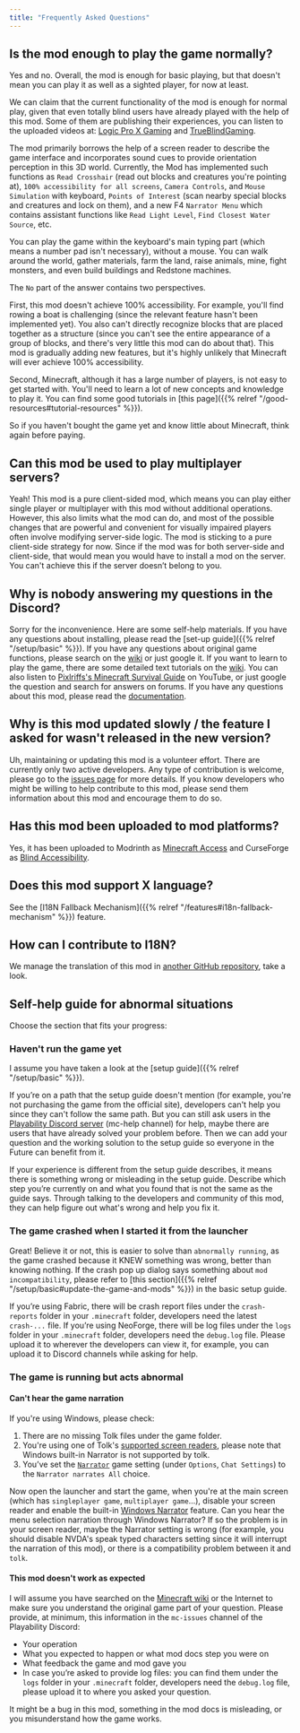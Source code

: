 ```yaml
---
title: "Frequently Asked Questions"
---
```


## Is the mod enough to play the game normally?

Yes and no.
Overall, the mod is enough for basic playing,
but that doesn't mean you can play it as well as a sighted player, for now at least.

We can claim that the current functionality of the mod is enough for normal play,
given that even totally blind users have already played with the help of this mod.
Some of them are publishing their experiences,
you can listen to the uploaded videos at:
[Logic Pro X Gaming](https://www.youtube.com/@LogicProXGaming/search?query=minecraft) and [TrueBlindGaming](https://www.youtube.com/@TrueBlindGaming/search?query=minecraft).

The mod primarily borrows the help of a screen reader to describe the game interface
and incorporates sound cues to provide orientation perception in this 3D world.
Currently,
the Mod has implemented such functions as `Read Crosshair` (read out blocks and creatures you're pointing at),
`100% accessibility for all screens`, `Camera Controls`, and `Mouse Simulation` with keyboard,
`Points of Interest`
(scan nearby special blocks and creatures and lock on them),
and a new F4 `Narrator Menu` which contains assistant functions like `Read Light Level`,
`Find Closest Water Source`, etc.

You can play the game within the keyboard's main typing part (which means a number pad isn't necessary),
without a mouse.
You can walk around the world, gather materials, farm the land, raise animals, mine,
fight monsters, and even build buildings and Redstone machines.

The `No` part of the answer contains two perspectives.

First, this mod doesn't achieve 100% accessibility.
For example, you'll find rowing a boat is challenging (since the relevant feature hasn't been implemented yet).
You also can't directly recognize blocks that are placed together as a structure
(since you can't see the entire appearance of a group of blocks, and there's very little this mod can do about that).
This mod is gradually adding new features, but it's highly unlikely that Minecraft will ever achieve 100% accessibility.

Second, Minecraft, although it has a large number of players, is not easy to get started with.
You'll need to learn a lot of new concepts and knowledge to play it.
You can find some good tutorials in [this page]({{% relref "/good-resources#tutorial-resources" %}}).

So if you haven't bought the game yet and know little about Minecraft, think again before paying.

## Can this mod be used to play multiplayer servers?

Yeah! This mod is a pure client-sided mod, which means you can play either single player or multiplayer with this mod without additional operations.
However, this also limits what the mod can do, and most of the possible changes that are powerful and convenient for visually impaired players often involve modifying server-side logic.
The mod is sticking to a pure client-side strategy for now.
Since if the mod was for both server-side and client-side,
that would mean you would have to install a mod on the server.
You can't achieve this if the server doesn’t belong to you.

## Why is nobody answering my questions in the Discord?

Sorry for the inconvenience. Here are some self-help materials.
If you have any questions about installing, please read the [set-up guide]({{% relref "/setup/basic" %}}).
If you have any questions about original game functions, please search on the [wiki](https://minecraft.wiki/w/Special:Search?scope=internal) or just google it.
If you want to learn to play the game,
there are some detailed text tutorials on the [wiki](https://minecraft.wiki/w/Tutorials).
You can also listen to [Pixlriffs's Minecraft Survival Guide](https://www.youtube.com/watch?v=VfpHTJsn9I4&list=PLgENJ0iY3XBjmydGuzYTtDwfxuR6lN8KC) on YouTube,
or just google the question and search for answers on forums.
If you have any questions about this mod, please read the [documentation](/README.md).

## Why is this mod updated slowly / the feature I asked for wasn't released in the new version?

Uh, maintaining or updating this mod is a volunteer effort.
There are currently only two active developers.
Any type of contribution is welcome, please go to the [issues page](https://github.com/khanshoaib3/minecraft-access/issues) for more details.
If you know developers who might be willing to help contribute to this mod, please send them information about this mod and encourage them to do so.

## Has this mod been uploaded to mod platforms?

Yes, it has been uploaded to Modrinth as [Minecraft Access](https://modrinth.com/mod/minecraft-access) and CurseForge as [Blind Accessibility](https://www.curseforge.com/minecraft/mc-mods/blind-accessibility).

## Does this mod support X language?

See the [I18N Fallback Mechanism]({{% relref "/features#i18n-fallback-mechanism" %}}) feature.

## How can I contribute to I18N?

We manage the translation of this mod in [another GitHub repository](https://github.com/khanshoaib3/minecraft-access-i18n#minecraft-access-i18n), take a look.

## Self-help guide for abnormal situations

Choose the section that fits your progress:

### Haven't run the game yet

I assume you have taken a look at the [setup guide]({{% relref "/setup/basic" %}}).

If you’re on a path that the setup guide doesn't mention
(for example, you're not purchasing the game from the official site),
developers can't help you since they can't follow the same path.
But you can still ask users in the [Playability Discord server](https://discord.gg/yQjjsDqWQX)
(mc-help channel) for help,
maybe there are users that have already solved your problem before.
Then we can add your question and the working solution to the setup guide so everyone in the Future can benefit from it.

If your experience is different from the setup guide describes,
it means there is something wrong or misleading in the setup guide.
Describe which step you’re currently on and what you found that is not the same as the guide says.
Through talking to the developers and community of this mod, they can help figure out what's wrong and help you fix it.

### The game crashed when I started it from the launcher

Great!
Believe it or not, this is easier to solve than `abnormally running`,
as the game crashed because it KNEW something was wrong, better than knowing nothing.
If the crash pop up dialog says something about `mod incompatibility`,
please refer to [this section]({{% relref "/setup/basic#update-the-game-and-mods" %}}) in the basic setup guide.

If you’re using Fabric, there will be crash report files under the `crash-reports` folder in your `.minecraft` folder,
developers need the latest `crash-...` file.
If you’re using NeoForge, there will be log files under the `logs` folder in your `.minecraft` folder,
developers need the `debug.log` file.
Please upload it to wherever the developers can view it,
for example, you can upload it to Discord channels while asking for help.

### The game is running but acts abnormal

#### Can't hear the game narration

If you're using Windows, please check:

1. There are no missing Tolk files under the game folder.
2. You're using one of Tolk's [supported screen readers](https://github.com/ndarilek/tolk?tab=readme-ov-file#supported-screen-readers), please note that Windows built-in Narrator is not supported by tolk.
3. You’ve set the [`Narrator`](https://minecraft.wiki/w/Options#Chat_Settings) game setting (under `Options`, `Chat Settings`) to the `Narrator narrates All` choice.

Now open the launcher and start the game,
when you're at the main screen (which has `singleplayer game`, `multiplayer game`...),
disable your screen reader
and enable the built-in [Windows Narrator](https://support.microsoft.com/en-us/windows/complete-guide-to-narrator-e4397a0d-ef4f-b386-d8ae-c172f109bdb1) feature.
Can you hear the menu selection narration through Windows Narrator?
If so the problem is in your screen reader, maybe the Narrator setting is wrong (for example, you should disable NVDA's
speak typed characters setting since it will interrupt the narration of this mod),
or there is a compatibility problem between it and `tolk`.

#### This mod doesn't work as expected

I will assume you have searched on the [Minecraft wiki](https://minecraft.wiki) or the Internet to make sure you understand the original game part of your question.
Please provide, at minimum, this information in the `mc-issues` channel of the Playability Discord:

* Your operation
* What you expected to happen or what mod docs step you were on
* What feedback the game and mod gave you
* In case you’re asked to provide log files: you can find them under the `logs` folder in your `.minecraft` folder, developers need the `debug.log` file, please upload it to where you asked your question.

It might be a bug in this mod, something in the mod docs is misleading, or you misunderstand how the game works.
